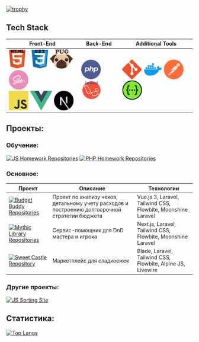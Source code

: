 [![trophy](https://github-profile-trophy.vercel.app/?username=Markov-Andrey&theme=onedark)](https://github.com/ryo-ma/github-profile-trophy)

## Tech Stack

| Front-End                                                                                                                                                                                                                                                                                         | Back-End | Additional Tools |
|---------------------------------------------------------------------------------------------------------------------------------------------------------------------------------------------------------------------------------------------------------------------------------------------------|-----------|------------------|
| <img src="https://github.com/Markov-Andrey/Markov-Andrey/blob/main/icons/HTMLCSS.png" height="53"> <img src="https://github.com/Markov-Andrey/Markov-Andrey/blob/main/icons/Pug.png" height="53"> <img src="https://github.com/Markov-Andrey/Markov-Andrey/blob/main/icons/SASS.png" height="53"><br><img src="https://github.com/Markov-Andrey/Markov-Andrey/blob/main/icons/JS.png" height="53"> <img src="https://github.com/Markov-Andrey/Markov-Andrey/blob/main/icons/vue-js.png" height="53"> <img src="https://github.com/Markov-Andrey/Markov-Andrey/blob/main/icons/next-js.svg" height="53">  | <img src="https://github.com/Markov-Andrey/Markov-Andrey/blob/main/icons/PHP.png" height="53"> <img src="https://github.com/Markov-Andrey/Markov-Andrey/blob/main/icons/Laravel.png" height="53"> | <img src="https://github.com/Markov-Andrey/Markov-Andrey/blob/main/icons/GITHUB.png" height="53"> <img src="https://github.com/Markov-Andrey/Markov-Andrey/blob/main/icons/docker.png" height="53"> <img src="https://github.com/Markov-Andrey/Markov-Andrey/blob/main/icons/postman.svg" height="53"> <img src="https://github.com/Markov-Andrey/Markov-Andrey/blob/main/icons/swagger.png" height="53"> |

## Проекты:

### Обучение:
[![JS Homework Repositories](https://img.shields.io/badge/Репозитории-JS%20Домашка-blue)](https://github.com/Markov-Andrey?tab=repositories&q=js.homework&type=&language=&sort=)
[![PHP Homework Repositories](https://img.shields.io/badge/Репозитории-PHP%20Домашка-blue)](https://github.com/Markov-Andrey?tab=repositories&q=php.homework&type=&language=&sort=)

### Основное:

| Проект                              | Описание                                                                                  | Технологии                                                                                   |
|-------------------------------------|--------------------------------------------------------------------------------------------|----------------------------------------------------------------------------------------------|
| [![Budget Buddy Repositories](https://img.shields.io/badge/Репозитории-Budget%20Buddy-orange)](https://github.com/Markov-Andrey?tab=repositories&q=budget-buddy&type=&language=&sort=) | Проект по анализу чеков, детальному учету расходов и построению долгосрочной стратегии бюджета | Vue.js 3, Laravel, Tailwind CSS, Flowbite, Moonshine Laravel                                   |
| [![Mythic Library Repositories](https://img.shields.io/badge/Репозитории-Mythic%20Library-orange)](https://github.com/Markov-Andrey?tab=repositories&q=Mythic-Library&type=&language=&sort=) | Сервис-помощник для DnD мастера и игрока | Next.js, Laravel, Tailwind CSS, Flowbite, Moonshine Laravel                                     |
| [![Sweet Castle Repository](https://img.shields.io/badge/Репозиторий-Sweet%20Castle-orange)](https://github.com/Markov-Andrey/Sweet-Castle)            | Маркетплейс для сладкоежек | Blade, Laravel, Tailwind CSS, Flowbite, Alpine JS, Livewire                                   |

### Другие проекты:
[![JS Sorting Site](https://img.shields.io/badge/JS%20Сайт-Сортировщик%20выделов-gree)](https://markov-andrey.github.io/Belgosokhota-sorting/)


## Статистика:

[![Top Langs](https://github-readme-stats.vercel.app/api/top-langs/?username=Markov-Andrey)](https://github.com/anuraghazra/github-readme-stats)






